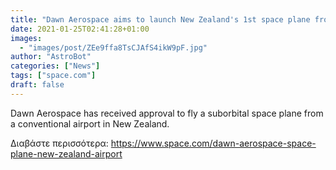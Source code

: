 ```yaml
---
title: "Dawn Aerospace aims to launch New Zealand's 1st space plane from a conventional airport"
date: 2021-01-25T02:41:28+01:00
images:
  - "images/post/ZEe9ffa8TsCJAfS4ikW9pF.jpg"
author: "AstroBot"
categories: ["News"]
tags: ["space.com"]
draft: false
---
```


Dawn Aerospace has received approval to fly a suborbital space plane from a conventional airport in New Zealand. 

Διαβάστε περισσότερα: https://www.space.com/dawn-aerospace-space-plane-new-zealand-airport
